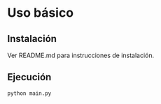 # Uso básico

## Instalación

Ver README.md para instrucciones de instalación.

## Ejecución

```bash
python main.py
```
